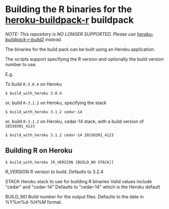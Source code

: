 # Building the R binaries for the [heroku-buildpack-r][1] buildpack

*NOTE: This repository is NO LONGER SUPPORTED. Please use [heroku-buildpack-r-build2](https://github.com/virtualstaticvoid/heroku-buildpack-r-build2) instead.*

The binaries for the build pack can be built using an Heroku application.

The scripts support specifying the R version and optionally the build version number to use.

  E.g.

  To build `R-3.0.4` on Heroku

  `$ build_with_heroku 3.0.4`

  or, build `R-3.1.2` on Heroku, specifying the stack

  `$ build_with_heroku 3.1.2 cedar-14`

  or, build `R-3.1.2` on Heroku, cedar-14 stack, with a build version of `20150301_4123`

  `$ build_with_heroku 3.1.2 cedar-14 20150301_4123`

## Building R on Heroku

`$ build_with_heroku [R_VERSION [BUILD_NO STACK]]`

  R_VERSION     R version to build.
                Defaults to 3.2.4

  STACK         Heroku stack to use for building R binaries
                Valid values include "cedar" and "cedar-14"
                Defaults to "cedar-14" which is the Heroku default

  BUILD_NO      Build number for the output files.
                Defaults to the date in %Y%m%d-%H%M format.

[1]: https://github.com/virtualstaticvoid/heroku-buildpack-r
